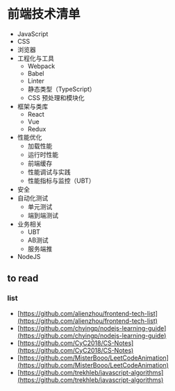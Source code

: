 # 前端技术清单

* JavaScript
* CSS
* 浏览器
* 工程化与工具
  * Webpack
  * Babel
  * Linter
  * 静态类型（TypeScript）
  * CSS 预处理和模块化
* 框架与类库
  * React
  * Vue
  * Redux
* 性能优化
  * 加载性能
  * 运行时性能
  * 前端缓存
  * 性能调试与实践
  * 性能指标与监控（UBT）
* 安全
* 自动化测试
  * 单元测试
  * 端到端测试
* 业务相关
  * UBT
  * AB测试
  * 服务端推
* NodeJS


## to read
### list
* [https://github.com/alienzhou/frontend-tech-list](https://github.com/alienzhou/frontend-tech-list)
* [https://github.com/chyingp/nodejs-learning-guide](https://github.com/chyingp/nodejs-learning-guide)
* [https://github.com/CyC2018/CS-Notes](https://github.com/CyC2018/CS-Notes)
* [https://github.com/MisterBooo/LeetCodeAnimation](https://github.com/MisterBooo/LeetCodeAnimation)
* [https://github.com/trekhleb/javascript-algorithms](https://github.com/trekhleb/javascript-algorithms)